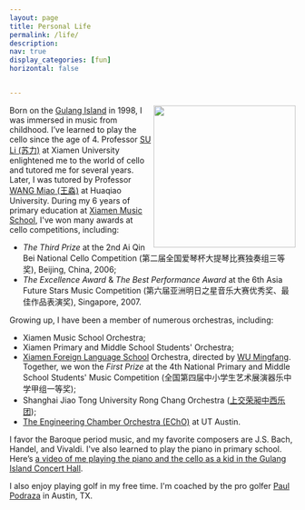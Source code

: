 ```yaml
---
layout: page
title: Personal Life
permalink: /life/
description: 
nav: true
display_categories: [fun]
horizontal: false


---
```


<img align="right" width="250" height="250" src="https://user-images.githubusercontent.com/90797701/215368225-cb068113-919e-4d91-a7ff-d521dcf230f8.jpg">

Born on the <a href="https://en.wikipedia.org/wiki/Gulangyu">Gulang Island</a> in 1998, I was immersed in music from childhood. I’ve learned to play the cello since the age of 4. Professor <a href="https://baike.baidu.com/item/%E8%8B%8F%E5%8A%9B/20348800">SU Li (苏力)</a> at Xiamen University enlightened me to the world of cello and tutored me for several years. Later, I was tutored by Professor <a href="https://mdc.hqu.edu.cn/info/1037/2570.htm">WANG Miao (王淼)</a> at Huaqiao University. During my 6 years of primary education at <a href="https://baike.baidu.com/item/%E5%8E%A6%E9%97%A8%E5%B8%82%E9%9F%B3%E4%B9%90%E5%AD%A6%E6%A0%A1/3637157">Xiamen Music School</a>, I've won many awards at cello competitions, including:

<ul>
   <li><i>The Third Prize</i> at the 2nd Ai Qin Bei National Cello Competition (第二届全国爱琴杯大提琴比赛独奏组三等奖), Beijing, China, 2006;</li>
   <li><i>The Excellence Award</i> & <i>The Best Performance Award</i> at the 6th Asia Future Stars Music Competition (第六届亚洲明日之星音乐大赛优秀奖、最佳作品表演奖), Singapore, 2007.</li>
</ul>

Growing up, I have been a member of numerous orchestras, including:

<ul>
   <li>Xiamen Music School Orchestra;</li>
   <li>Xiamen Primary and Middle School Students' Orchestra;</li>
   <li><a href="https://baike.baidu.com/item/%E5%8E%A6%E9%97%A8%E5%A4%96%E5%9B%BD%E8%AF%AD%E5%AD%A6%E6%A0%A1/2337186">Xiamen Foreign Language School</a> Orchestra, directed by <a href="http://xm.fjsen.com/wap/2018-04/27/content_20981060_all.htm">WU Mingfang</a>. Together, we won the <i>First Prize</i> at the 4th National Primary and Middle School Students' Music Competition (全国第四届中小学生艺术展演器乐中学甲组一等奖);</li>
   <li>Shanghai Jiao Tong University Rong Chang Orchestra (<a href="https://space.bilibili.com/205949520/">上交荣昶中西乐团</a>);</li>
   <li><a href="https://sites.utexas.edu/echo/">The Engineering Chamber Orchestra (EChO)</a> at UT Austin.</li>
</ul>

I favor the Baroque period music, and my favorite composers are J.S. Bach, Handel, and Vivaldi. I've also learned to play the piano in primary school. Here’s <a href="https://user-images.githubusercontent.com/90797701/179892169-d7ff8544-0a58-41d9-991a-1d07c5d4fe10.mp4">a video of me playing the piano and the cello as a kid in the Gulang Island Concert Hall</a>.

I also enjoy playing golf in my free time. I'm coached by the pro golfer <a href="https://www.facebook.com/paul.podraza.1/">Paul Podraza</a> in Austin, TX.
